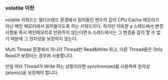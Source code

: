 ### volatile 이란

volatile 키워드는 멀티쓰레드 환경에서 읽어들인 변수의 값이 CPU Cache 메모리가 아닌
메인 메모리에서 읽어들이도록 하는 키워드이다. 하지만 이또한 a 스레드에서 변경사항을 즉시 메인메모리로 반환하지 않는다면
b 스레드에서는 그 변경을 감지 할 수 없기 때문에 그 원자성을 보장하지 않는다.

Multi Thread 환경에서 하나의 Thread만 Read&Write 하고, 다른 Thread들은 Only Read가 보장되는 경우에 사용합니다.

만일 여러 Thread가 Write 하는 상황이라면 synchronized를 사용하여 원자성(atomic)을 보장해야 합니다.


